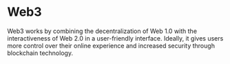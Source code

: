 # Web3

Web3 works by combining the decentralization of Web 1.0 with the interactiveness of Web 2.0 in a user-friendly interface. Ideally, it gives users more control over their online experience and increased security through blockchain technology.
